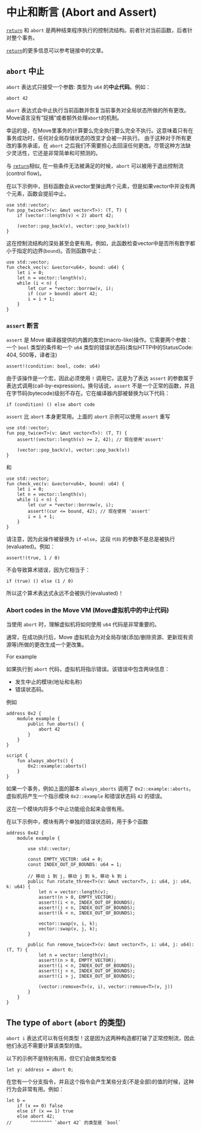 # 中止和断言 (Abort and Assert)

[`return`](./functions.md) 和 `abort` 是两种结束程序执行的控制流结构。前者针对当前函数，后者针对整个事务。

[`return`](./functions.md)的更多信息可以参考链接中的文章。

## `abort` 中止

`abort` 表达式只接受一个参数: 类型为 `u64` 的**中止代码**。例如：

```move
abort 42
```


`abort` 表达式会中止执行当前函数并恢复当前事务对全局状态所做的所有更改。Move语言没有“捉捕”或者额外处理`abort`的机制。

幸运的是，在Move里事务的计算要么完全执行要么完全不执行。这意味着只有在事务成功时，任何对全局存储状态的改变才会被一并执行。
由于这种对于所有更改的事务承诺，在 `abort` 之后我们不需要担心去回滚任何更改。尽管这种方法缺少灵活性，它还是非常简单和可预测的。


与 [`return`](./functions.md)相似, 在一些条件无法被满足的时候，`abort` 可以被用于退出控制流(control flow)。

在以下示例中，目标函数会从vector里弹出两个元素，但是如果vector中并没有两个元素，函数会提前中止。

```move=
use std::vector;
fun pop_twice<T>(v: &mut vector<T>): (T, T) {
    if (vector::length(v) < 2) abort 42;

    (vector::pop_back(v), vector::pop_back(v))
}
```

这在控制流结构的深处甚至会更有用。例如，此函数检查vector中是否所有数字都小于指定的边界(`bound`)。否则函数中止：

```move=
use std::vector;
fun check_vec(v: &vector<u64>, bound: u64) {
    let i = 0;
    let n = vector::length(v);
    while (i < n) {
        let cur = *vector::borrow(v, i);
        if (cur > bound) abort 42;
        i = i + 1;
    }
}
```

### `assert` 断言

`assert` 是 Move 编译器提供的内置的类宏(macro-like)操作。它需要两个参数：一个 `bool` 类型的条件和一个 `u64` 类型的错误状态码(类似HTTP中的StatusCode: 404, 500等，译者注)

```move
assert!(condition: bool, code: u64)
```

由于该操作是一个宏，因此必须使用 `!` 调用它。这是为了表达 `assert` 的参数属于表达式调用(call-by-expression)。换句话说，`assert` 不是一个正常的函数，并且在字节码(bytecode)级别不存在。它在编译器内部被替换为以下代码：

```move
if (condition) () else abort code
```

`assert` 比 `abort` 本身更常用。上面的 `abort` 示例可以使用 `assert` 重写

```move=
use std::vector;
fun pop_twice<T>(v: &mut vector<T>): (T, T) {
    assert!(vector::length(v) >= 2, 42); // 现在使用'assert'

    (vector::pop_back(v), vector::pop_back(v))
}
```

和

```move=
use std::vector;
fun check_vec(v: &vector<u64>, bound: u64) {
    let i = 0;
    let n = vector::length(v);
    while (i < n) {
        let cur = *vector::borrow(v, i);
        assert!(cur <= bound, 42); // 现在使用 'assert'
        i = i + 1;
    }
}
```

请注意，因为此操作被替换为 `if-else`，这段 `代码` 的参数不是总是被执行(evaluated)。例如：

```move
assert!(true, 1 / 0)
```

不会导致算术错误，因为它相当于：

```move
if (true) () else (1 / 0)
```

所以这个算术表达式永远不会被执行(evaluated)！

### Abort codes in the Move VM (Move虚拟机中的中止代码)

当使用 `abort` 时，理解虚拟机将如何使用 `u64` 代码是非常重要的。

通常，在成功执行后，Move 虚拟机会为对全局存储(添加/删除资源、更新现有资源等)所做的更改生成一个更改集。


For example

如果执行到 `abort` 代码，虚拟机将指示错误。该错误中包含两块信息：

- 发生中止的模块(地址和名称)
- 错误状态码。

例如

```move=
address 0x2 {
    module example {
        public fun aborts() {
            abort 42
        }
    }
}

script {
    fun always_aborts() {
        0x2::example::aborts()
    }
}
```

如果一个事务，例如上面的脚本 `always_aborts` 调用了 `0x2::example::aborts`，虚拟机将产生一个指示模块 `0x2::example` 和错误状态码 `42` 的错误。

这在一个模块内将多个中止功能组合起来会很有用。

在以下示例中，模块有两个单独的错误状态码，用于多个函数

```move=
address 0x42 {
    module example {

        use std::vector;

        const EMPTY_VECTOR: u64 = 0;
        const INDEX_OUT_OF_BOUNDS: u64 = 1;

        // 移动 i 到 j, 移动 j 到 k, 移动 k 到 i
        public fun rotate_three<T>(v: &mut vector<T>, i: u64, j: u64, k: u64) {
            let n = vector::length(v);
            assert!(n > 0, EMPTY_VECTOR);
            assert!(i < n, INDEX_OUT_OF_BOUNDS);
            assert!(j < n, INDEX_OUT_OF_BOUNDS);
            assert!(k < n, INDEX_OUT_OF_BOUNDS);

            vector::swap(v, i, k);
            vector::swap(v, j, k);
        }

        public fun remove_twice<T>(v: &mut vector<T>, i: u64, j: u64): (T, T) {
            let n = vector::length(v);
            assert!(n > 0, EMPTY_VECTOR);
            assert!(i < n, INDEX_OUT_OF_BOUNDS);
            assert!(j < n, INDEX_OUT_OF_BOUNDS);
            assert!(i > j, INDEX_OUT_OF_BOUNDS);

            (vector::remove<T>(v, i), vector::remove<T>(v, j))
        }
    }
}
```

## The type of `abort` (`abort` 的类型)

`abort i` 表达式可以有任何类型！这是因为这两种构造都打破了正常控制流，因此他们永远不需要计算该类型的值。

以下的示例不是特别有用，但它们会做类型检查

```move
let y: address = abort 0;
```

在您有一个分支指令，并且这个指令会产生某些分支(不是全部)的值的时候，这种行为会非常有用。例如：

```move
let b =
    if (x == 0) false
    else if (x == 1) true
    else abort 42;
//       ^^^^^^^^ `abort 42` 的类型是 `bool`
```